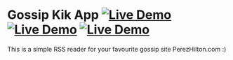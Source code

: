 # Gossip Kik App [![Live Demo](https://usekite.com/live-demo-button.png)](undefined/deploy) [![Live Demo](https://usekite.com/live-demo-button.png)](http://localhost:3000/deploy) [![Live Demo](https://usekite.com/live-demo-button.png)](https://localhost/deploy)

This is a simple RSS reader for your favourite gossip site PerezHilton.com :) 
